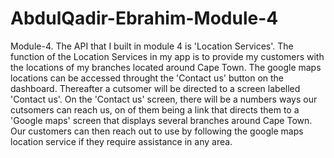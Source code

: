 # AbdulQadir-Ebrahim-Module-4
Module-4.
The API that I built in module 4 is 'Location Services'.
The function of the Location Services in my app is to provide my customers with the locations of my branches located around Cape Town.
The google maps locations can be accessed throught the 'Contact us' button on the dashboard.
Thereafter a cutsomer will be directed to a screen labelled 'Contact us'. 
On the 'Contact us' screen, there will be a numbers ways our cutsomers can reach us, on of them being a link that directs them to a 
'Google maps' screen that displays several branches around Cape Town.
Our customers can then reach out to use by following the google maps location service if they require assistance in any area.
